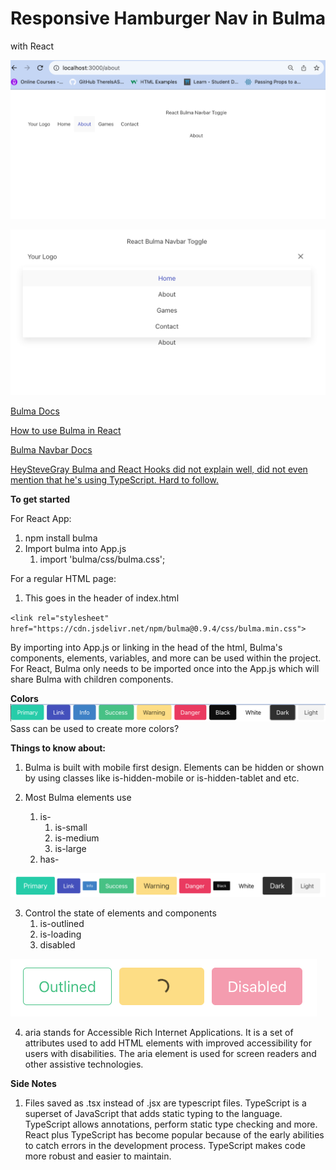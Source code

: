 # Responsive Hamburger Nav in Bulma 
with React

![colors](assets/desktop_nav.png)

![colors](assets/mobile_nav.png)

[Bulma Docs](https://bulma.io/documentation/overview/start/)

[How to use Bulma in React](https://blog.logrocket.com/how-to-use-bulma-css-with-react/)


[Bulma Navbar Docs](https://bulma.io/documentation/components/navbar/)


[HeySteveGray Bulma and React Hooks did not explain well, did not even mention that he's using TypeScript. Hard to follow.](https://heystevegray.dev/til/how-to-create-a-responsive-navbar-with-bulma-and-react-hooks/)



**To get started**

For React App:
1. npm install bulma
2. Import bulma into App.js
    1. import 'bulma/css/bulma.css';

For a regular HTML page:
1. This goes in the header of index.html

`<link rel="stylesheet" href="https://cdn.jsdelivr.net/npm/bulma@0.9.4/css/bulma.min.css">`

By importing into App.js or linking in the head of the html, Bulma's components, elements, variables, and more can be used within the project. For React, Bulma only needs to be imported once into the App.js which will share Bulma with children components. 




**Colors**
![colors](assets/Colors.png)
Sass can be used to create more colors?

**Things to know about:**
1. Bulma is built with mobile first design. Elements can be hidden or shown by using classes like is-hidden-mobile or is-hidden-tablet and etc.


2. Most Bulma elements use 
    1. is-
        1. is-small
        1. is-medium
        1. is-large
    1. has-

![size](assets/Size.png)


3. Control the state of elements and components
    1. is-outlined
    1. is-loading
    1. disabled
    
![state](assets/state.png)


4. aria stands for Accessible Rich Internet Applications.
It is a set of attributes used to add HTML elements with improved accessibility for users with disabilities. The aria element is used for screen readers and other assistive technologies. 

**Side Notes**
1. Files saved as .tsx instead of .jsx are typescript files. TypeScript is a superset of JavaScript that adds static typing to the language. TypeScript allows annotations, perform static type checking and more. React plus TypeScript has become popular because of the early abilities to catch errors in the development process. TypeScript makes code more robust and easier to maintain. 